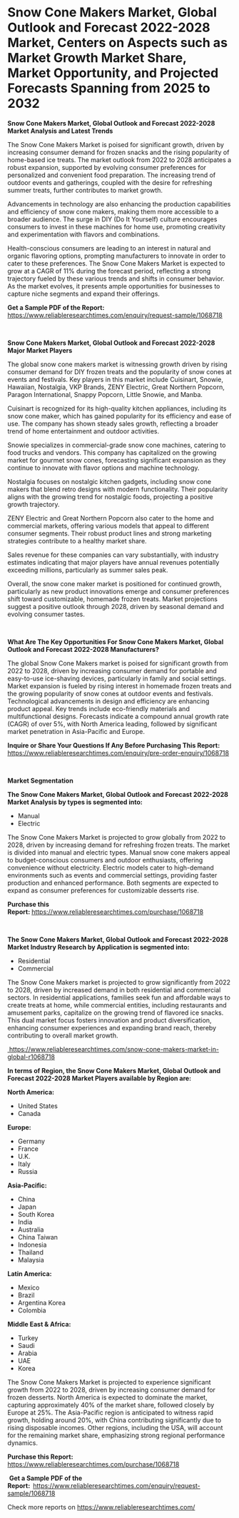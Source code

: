 <p><h1>Snow Cone Makers Market, Global Outlook and Forecast 2022-2028 Market, Centers on Aspects such as Market Growth Market Share, Market Opportunity, and Projected Forecasts Spanning from 2025 to 2032</h1></p><p><strong>Snow Cone Makers Market, Global Outlook and Forecast 2022-2028 Market Analysis and Latest Trends</strong></p>
<p><p>The Snow Cone Makers Market is poised for significant growth, driven by increasing consumer demand for frozen snacks and the rising popularity of home-based ice treats. The market outlook from 2022 to 2028 anticipates a robust expansion, supported by evolving consumer preferences for personalized and convenient food preparation. The increasing trend of outdoor events and gatherings, coupled with the desire for refreshing summer treats, further contributes to market growth. </p><p>Advancements in technology are also enhancing the production capabilities and efficiency of snow cone makers, making them more accessible to a broader audience. The surge in DIY (Do It Yourself) culture encourages consumers to invest in these machines for home use, promoting creativity and experimentation with flavors and combinations. </p><p>Health-conscious consumers are leading to an interest in natural and organic flavoring options, prompting manufacturers to innovate in order to cater to these preferences. The Snow Cone Makers Market is expected to grow at a CAGR of 11% during the forecast period, reflecting a strong trajectory fueled by these various trends and shifts in consumer behavior. As the market evolves, it presents ample opportunities for businesses to capture niche segments and expand their offerings.</p></p>
<p><strong>Get a Sample PDF of the Report:&nbsp;</strong> <a href="https://www.reliableresearchtimes.com/enquiry/request-sample/1068718?utm_campaign=2956&utm_medium=2&utm_source=Github&utm_content=ia&utm_term=21032025&utm_id=snow-cone-makers-market-global-outlook-and-forecast-2022-2028">https://www.reliableresearchtimes.com/enquiry/request-sample/1068718</a></p>
<p>&nbsp;</p>
<p><strong>Snow Cone Makers Market, Global Outlook and Forecast 2022-2028 Major Market Players</strong></p>
<p><p>The global snow cone makers market is witnessing growth driven by rising consumer demand for DIY frozen treats and the popularity of snow cones at events and festivals. Key players in this market include Cuisinart, Snowie, Hawaiian, Nostalgia, VKP Brands, ZENY Electric, Great Northern Popcorn, Paragon International, Snappy Popcorn, Little Snowie, and Manba.</p><p>Cuisinart is recognized for its high-quality kitchen appliances, including its snow cone maker, which has gained popularity for its efficiency and ease of use. The company has shown steady sales growth, reflecting a broader trend of home entertainment and outdoor activities.</p><p>Snowie specializes in commercial-grade snow cone machines, catering to food trucks and vendors. This company has capitalized on the growing market for gourmet snow cones, forecasting significant expansion as they continue to innovate with flavor options and machine technology.</p><p>Nostalgia focuses on nostalgic kitchen gadgets, including snow cone makers that blend retro designs with modern functionality. Their popularity aligns with the growing trend for nostalgic foods, projecting a positive growth trajectory.</p><p>ZENY Electric and Great Northern Popcorn also cater to the home and commercial markets, offering various models that appeal to different consumer segments. Their robust product lines and strong marketing strategies contribute to a healthy market share.</p><p>Sales revenue for these companies can vary substantially, with industry estimates indicating that major players have annual revenues potentially exceeding millions, particularly as summer sales peak.</p><p>Overall, the snow cone maker market is positioned for continued growth, particularly as new product innovations emerge and consumer preferences shift toward customizable, homemade frozen treats. Market projections suggest a positive outlook through 2028, driven by seasonal demand and evolving consumer tastes.</p></p>
<p>&nbsp;</p>
<p><strong>What Are The Key Opportunities For Snow Cone Makers Market, Global Outlook and Forecast 2022-2028 Manufacturers?</strong></p>
<p><p>The global Snow Cone Makers market is poised for significant growth from 2022 to 2028, driven by increasing consumer demand for portable and easy-to-use ice-shaving devices, particularly in family and social settings. Market expansion is fueled by rising interest in homemade frozen treats and the growing popularity of snow cones at outdoor events and festivals. Technological advancements in design and efficiency are enhancing product appeal. Key trends include eco-friendly materials and multifunctional designs. Forecasts indicate a compound annual growth rate (CAGR) of over 5%, with North America leading, followed by significant market penetration in Asia-Pacific and Europe.</p></p>
<p><strong>Inquire or Share Your Questions If Any Before Purchasing This Report:</strong> <a href="https://www.reliableresearchtimes.com/enquiry/pre-order-enquiry/1068718?utm_campaign=2956&utm_medium=2&utm_source=Github&utm_content=ia&utm_term=21032025&utm_id=snow-cone-makers-market-global-outlook-and-forecast-2022-2028">https://www.reliableresearchtimes.com/enquiry/pre-order-enquiry/1068718</a></p>
<p>&nbsp;</p>
<p><strong>Market Segmentation</strong></p>
<p><strong>The Snow Cone Makers Market, Global Outlook and Forecast 2022-2028 Market Analysis by types is segmented into:</strong></p>
<p><ul><li>Manual</li><li>Electric</li></ul></p>
<p><p>The Snow Cone Makers Market is projected to grow globally from 2022 to 2028, driven by increasing demand for refreshing frozen treats. The market is divided into manual and electric types. Manual snow cone makers appeal to budget-conscious consumers and outdoor enthusiasts, offering convenience without electricity. Electric models cater to high-demand environments such as events and commercial settings, providing faster production and enhanced performance. Both segments are expected to expand as consumer preferences for customizable desserts rise.</p></p>
<p><strong>Purchase this Report:&nbsp;</strong><a href="https://www.reliableresearchtimes.com/purchase/1068718?utm_campaign=2956&utm_medium=2&utm_source=Github&utm_content=ia&utm_term=21032025&utm_id=snow-cone-makers-market-global-outlook-and-forecast-2022-2028">https://www.reliableresearchtimes.com/purchase/1068718</a></p>
<p>&nbsp;</p>
<p><strong>The Snow Cone Makers Market, Global Outlook and Forecast 2022-2028 Market Industry Research by Application is segmented into:</strong></p>
<p><ul><li>Residential</li><li>Commercial</li></ul></p>
<p><p>The Snow Cone Makers market is projected to grow significantly from 2022 to 2028, driven by increased demand in both residential and commercial sectors. In residential applications, families seek fun and affordable ways to create treats at home, while commercial entities, including restaurants and amusement parks, capitalize on the growing trend of flavored ice snacks. This dual market focus fosters innovation and product diversification, enhancing consumer experiences and expanding brand reach, thereby contributing to overall market growth.</p></p>
<p><a href="https://www.reliableresearchtimes.com/snow-cone-makers-market-in-global-r1068718?utm_campaign=2956&utm_medium=2&utm_source=Github&utm_content=ia&utm_term=21032025&utm_id=snow-cone-makers-market-global-outlook-and-forecast-2022-2028">&nbsp;https://www.reliableresearchtimes.com/snow-cone-makers-market-in-global-r1068718</a></p>
<p><strong>In terms of Region, the Snow Cone Makers Market, Global Outlook and Forecast 2022-2028 Market Players available by Region are:</strong></p>
<p>
    <p> <strong> North America: </strong>
        <ul>
            <li>United States</li>
            <li>Canada</li>
        </ul>
        </p> 
    <p> <strong> Europe: </strong>
        <ul>
            <li>Germany</li>
            <li>France</li>
            <li>U.K.</li>
            <li>Italy</li>
            <li>Russia</li>
        </ul>
        </p> 
    <p> <strong> Asia-Pacific: </strong>
        <ul>
            <li>China</li>
            <li>Japan</li>
            <li>South Korea</li>
            <li>India</li>
            <li>Australia</li>
            <li>China Taiwan</li>
            <li>Indonesia</li>
            <li>Thailand</li>
            <li>Malaysia</li>
        </ul>
        </p> 
    <p> <strong> Latin America: </strong>
        <ul>
            <li>Mexico</li>
            <li>Brazil</li>
            <li>Argentina Korea</li>
            <li>Colombia</li>
        </ul>
        </p> 
    <p> <strong> Middle East & Africa: </strong>
        <ul>
            <li>Turkey</li>
            <li>Saudi</li>
            <li>Arabia</li>
            <li>UAE</li>
            <li>Korea</li>
        </ul>
    </p>
    </p>
<p><p>The Snow Cone Makers Market is projected to experience significant growth from 2022 to 2028, driven by increasing consumer demand for frozen desserts. North America is expected to dominate the market, capturing approximately 40% of the market share, followed closely by Europe at 25%. The Asia-Pacific region is anticipated to witness rapid growth, holding around 20%, with China contributing significantly due to rising disposable incomes. Other regions, including the USA, will account for the remaining market share, emphasizing strong regional performance dynamics.</p></p>
<p><strong>Purchase this Report: </strong><a href="https://www.reliableresearchtimes.com/purchase/1068718?utm_campaign=2956&utm_medium=2&utm_source=Github&utm_content=ia&utm_term=21032025&utm_id=snow-cone-makers-market-global-outlook-and-forecast-2022-2028">https://www.reliableresearchtimes.com/purchase/1068718</a></p>
<p>&nbsp;<strong>Get a Sample PDF of the Report:&nbsp;&nbsp;</strong><a href="https://www.reliableresearchtimes.com/enquiry/request-sample/1068718?utm_campaign=2956&utm_medium=2&utm_source=Github&utm_content=ia&utm_term=21032025&utm_id=snow-cone-makers-market-global-outlook-and-forecast-2022-2028">https://www.reliableresearchtimes.com/enquiry/request-sample/1068718</a></p>
<p><strong></strong></p>
<p>Check more reports on <a href="https://www.reliableresearchtimes.com/?utm_campaign=2956&utm_medium=2&utm_source=Github&utm_content=ia&utm_term=21032025&utm_id=snow-cone-makers-market-global-outlook-and-forecast-2022-2028">https://www.reliableresearchtimes.com/</a></p>